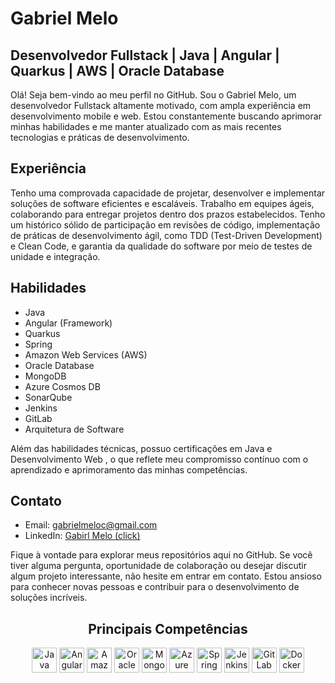 
# Gabriel Melo

## Desenvolvedor Fullstack | Java | Angular | Quarkus | AWS | Oracle Database

Olá! Seja bem-vindo ao meu perfil no GitHub. Sou o Gabriel Melo, um desenvolvedor Fullstack altamente motivado, com ampla experiência em desenvolvimento mobile e web. Estou constantemente buscando aprimorar minhas habilidades e me manter atualizado com as mais recentes tecnologias e práticas de desenvolvimento.


## Experiência

Tenho uma comprovada capacidade de projetar, desenvolver e implementar soluções de software eficientes e escaláveis. Trabalho em equipes ágeis, colaborando para entregar projetos dentro dos prazos estabelecidos. Tenho um histórico sólido de participação em revisões de código, implementação de práticas de desenvolvimento ágil, como TDD (Test-Driven Development) e Clean Code, e garantia da qualidade do software por meio de testes de unidade e integração.

## Habilidades

- Java
- Angular (Framework)
- Quarkus
- Spring
- Amazon Web Services (AWS)
- Oracle Database
- MongoDB
- Azure Cosmos DB
- SonarQube
- Jenkins
- GitLab
- Arquitetura de Software

Além das habilidades técnicas, possuo certificações em Java e Desenvolvimento Web , o que reflete meu compromisso contínuo com o aprendizado e aprimoramento das minhas competências.


## Contato


- Email: gabrielmeloc@gmail.com
- LinkedIn: [Gabirl Melo (click)](https://www.linkedin.com/in/gbac-melo/)



Fique à vontade para explorar meus repositórios aqui no GitHub. Se você tiver alguma pergunta, oportunidade de colaboração ou desejar discutir algum projeto interessante, não hesite em entrar em contato. Estou ansioso para conhecer novas pessoas e contribuir para o desenvolvimento de soluções incríveis.

<div align="center" style="display: inline_block">
  <h2 title="Principais Competências" align="center">Principais Competências</h2>
  <img title="Java" width="40px" src="https://cdn.jsdelivr.net/gh/devicons/devicon/icons/java/java-original.svg"/>
  <img title="Angular" width="40px" src="https://cdn.jsdelivr.net/gh/devicons/devicon/icons/angularjs/angularjs-original.svg"/>
  <img title="Amazon Web Services" width="40px" src="https://cdn.jsdelivr.net/gh/devicons/devicon/icons/amazonwebservices/amazonwebservices-original.svg"/>
  <img title="Oracle Database" width="40px" src="https://cdn.jsdelivr.net/gh/devicons/devicon/icons/oracle/oracle-original.svg"/>
  <img title="MongoDB" width="40px" src="https://cdn.jsdelivr.net/gh/devicons/devicon/icons/mongodb/mongodb-original.svg"/>
  <img title="Azure Cosmos DB" width="40px" src="https://cdn.jsdelivr.net/gh/devicons/devicon/icons/azure/azure-original.svg"/>
  <img title="Spring Framework" width="40px" src="https://cdn.jsdelivr.net/gh/devicons/devicon/icons/spring/spring-original.svg"/>
  <img title="Jenkins" width="40px" src="https://cdn.jsdelivr.net/gh/devicons/devicon/icons/jenkins/jenkins-original.svg"/>
  <img title="GitLab" width="40px" src="https://cdn.jsdelivr.net/gh/devicons/devicon/icons/gitlab/gitlab-original.svg"/>
  <img title="Docker" width="40px" src="https://cdn.jsdelivr.net/gh/devicons/devicon/icons/docker/docker-original.svg"/>
</div>

